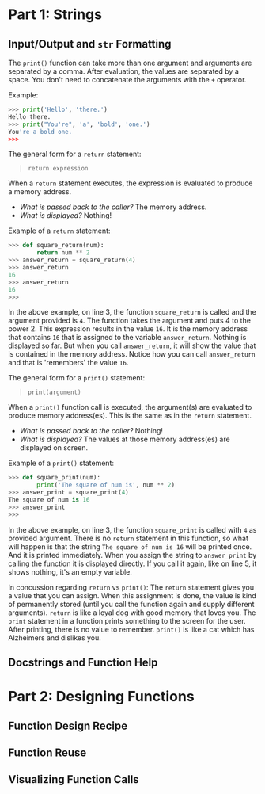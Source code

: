 # Part 1: Strings

## Input/Output and `str` Formatting

The `print()` function can take more than one argument and arguments are separated by a comma. After evaluation, the values are separated by a space. You don't need to concatenate the arguments with the `+` operator.

Example:

```python
>>> print('Hello', 'there.')
Hello there.
>>> print("You're", 'a', 'bold', 'one.')
You're a bold one.
>>>
```

The general form for a `return` statement:

> `return expression`

When a `return` statement executes, the expression is evaluated to produce a memory address. 

- *What is passed back to the caller?* The memory address.
- *What is displayed?* Nothing!

Example of a `return` statement:

```python
>>> def square_return(num):
        return num ** 2
>>> answer_return = square_return(4)
>>> answer_return
16
>>> answer_return
16
>>>
```

In the above example, on line 3, the function `square_return` is called and the argument provided is `4`. The function takes the argument and puts 4 to the power 2. This expression results in the value `16`. It is the memory address that contains `16` that is assigned to the variable `answer_return`. Nothing is displayed so far. But when you call `answer_return`, it will show the value that is contained in the memory address. Notice how you can call `answer_return` and that is 'remembers' the value `16`.

The general form for a `print()` statement:

> `print(argument)`

When a `print()` function call is executed, the argument(s) are evaluated to produce memory address(es). This is the same as in the `return` statement.

- *What is passed back to the caller?* Nothing!
- *What is displayed?* The values at those memory address(es) are displayed on screen.

Example of a `print()` statement:

```python
>>> def square_print(num):
        print('The square of num is', num ** 2)
>>> answer_print = square_print(4)
The square of num is 16
>>> answer_print
>>> 
```

In the above example, on line 3, the function `square_print` is called with `4` as provided argument. There is no `return` statement in this function, so what will happen is that the string `The square of num is 16` will be printed once. And it is printed immediately. When you assign the string to `answer_print` by calling the function it is displayed directly. If you call it again, like on line 5, it shows nothing, it's an empty variable.

In concussion regarding `return` vs `print()`: The `return` statement gives you a value that you can assign. When this assignment is done, the value is kind of permanently stored (until you call the function again and supply different arguments). `return` is like a loyal dog with good memory that loves you. The `print` statement in a function prints something to the screen for the user. After printing, there is no value to remember. `print()` is like a cat which has Alzheimers and dislikes you.

## Docstrings and Function Help

# Part 2: Designing Functions

## Function Design Recipe

## Function Reuse

## Visualizing Function Calls